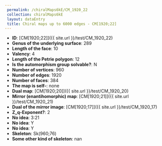 ```yaml
--- 
 permalink: /chiralMaps6kE/CM_1920_22 
 collection: chiralMaps6kE
 layout: dataEntry
 title: Chiral maps up to 6000 edges - CM[1920;22]
---
```


- **ID**: [CM[1920;22]]({{ site.url }}/test/CM_1920_22)
- **Genus of the underlying surface**: 289
- **Length of the face**: 10
- **Valency**: 4
- **Length of the Petrie polygon**: 12
- **Is the automorphism group solvable?**: N
- **Number of vertices**: 960
- **Number of edges**: 1920
- **Number of faces**: 384
- **The map is self-**: none
- **Dual map**: [CM[1920;20]]({{ site.url }}/test/CM_1920_20)
- **Mirror (enantihomorphic) map**: [CM[1920;21]]({{ site.url }}/test/CM_1920_21)
- **Dual of the mirror image**: [CM[1920;17]]({{ site.url }}/test/CM_1920_17)
- **Z_q-Exponent?**: 2
- **No idea**:  3:21
- **No idea**: Y
- **No idea**: Y
- **Skeleton**: Sk(960;76)
- **Some other kind of skeleton**: nan
